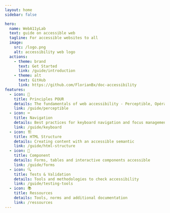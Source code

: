```yaml
---
layout: home
sidebar: false

hero:
  name: WebA11yLab
  text: guide on accessible web
  tagline: For accessible websites to all
  image:
    src: /logo.png
    alt: accessibility web logo
  actions:
    - theme: brand
      text: Get Started
      link: /guide/introduction
    - theme: alt
      text: GitHub
      link: https://github.com/FlorianBx/doc-accessibility
features:
  - icon: 🎯
    title: Principles POUR
    details: The fundamentals of web accessibility - Perceptible, Opérable, Understandable, Robust
    link: /guide/perceptible
  - icon: ⌨️
    title: Navigation
    details: Best practices for keyboard navigation and focus management
    link: /guide/keyboard
  - icon: 🏗️
    title: HTML Structure
    details: Creating content with an accessible semantic
    link: /guide/html-structure
  - icon: 📱
    title: Component
    details: Forms, tables and interactive components accessible
    link: /guide/forms
  - icon: 🔍
    title: Tests & Validation
    details: Tools and methodologies to check accessibility
    link: /guide/testing-tools
  - icon: 📚
    title: Ressources
    details: Tools, norms and additional documentation
    link: /ressources
---
```

